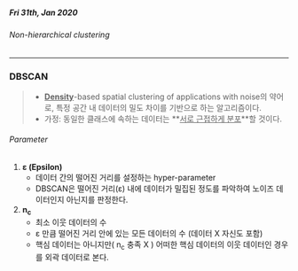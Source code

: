 ##### Fri 31th, Jan 2020

###### Non-hierarchical clustering

---



### DBSCAN

> - **<u>Density</u>**-based spatial clustering of applications with noise의 약어로, 특정 공간 내 데이터의 밀도 차이를 기반으로 하는 알고리즘이다.
> - 가정: 동일한 클래스에 속하는 데이터는 **<u>서로 근접하게 분포</u>**할 것이다.



###### Parameter

1. **ε (Epsilon)**
   - 데이터 간의 떨어진 거리를 설정하는 hyper-parameter
   - DBSCAN은 떨어진 거리(ε) 내에 데이터가 밀집된 정도를 파악하여 노이즈 데이터인지 아닌지를 판정한다. 
2. **n<sub>c</sub>** 
   - 최소 이웃 데이터의 수
   - ε 만큼 떨어진 거리 안에 있는 모든 데이터의 수 (데이터 X 자신도 포함)
   - 핵심 데이터는 아니지만( n<sub>c</sub> 충족 X ) 어떠한 핵심 데이터의 이웃 데이터인 경우를 외곽 데이터로 본다.







